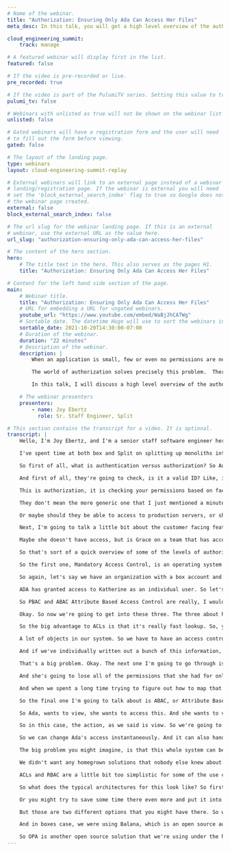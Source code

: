 ```yaml
---
# Name of the webinar.
title: "Authorization: Ensuring Only Ada Can Access Her Files"
meta_desc: In this talk, you will get a high level overview of the authorization landscape and learn how Split approached these unique challenges.

cloud_engineering_summit:
    track: manage

# A featured webinar will display first in the list.
featured: false

# If the video is pre-recorded or live.
pre_recorded: true

# If the video is part of the PulumiTV series. Setting this value to true will list the video in the "PulumiTV" section.
pulumi_tv: false

# Webinars with unlisted as true will not be shown on the webinar list
unlisted: false

# Gated webinars will have a registration form and the user will need
# to fill out the form before viewing.
gated: false

# The layout of the landing page.
type: webinars
layout: cloud-engineering-summit-replay

# External webinars will link to an external page instead of a webinar
# landing/registration page. If the webinar is external you will need
# set the 'block_external_search_index' flag to true so Google does not index
# the webinar page created.
external: false
block_external_search_index: false

# The url slug for the webinar landing page. If this is an external
# webinar, use the external URL as the value here.
url_slug: "authorization-ensuring-only-ada-can-access-her-files"

# The content of the hero section.
hero:
    # The title text in the hero. This also serves as the pages H1.
    title: "Authorization: Ensuring Only Ada Can Access Her Files"

# Content for the left hand side section of the page.
main:
    # Webinar title.
    title: "Authorization: Ensuring Only Ada Can Access Her Files"
    # URL for embedding a URL for ungated webinars.
    youtube_url: "https://www.youtube.com/embed/WaBjJhCATWg"
    # Sortable date. The datetime Hugo will use to sort the webinars in date order.
    sortable_date: 2021-10-20T14:30:00-07:00
    # Duration of the webinar.
    duration: "22 minutes"
    # Description of the webinar.
    description: |
        When an application is small, few or even no permissions are needed.  However, as they grow larger, it is common to have increasingly complex permissions models.  While things are still small, it's easy to meet these needs through something built in-house, but as they become more complex, a better model is often needed.

        The world of authorization solves precisely this problem.  There are several common models, including ACLs, RBAC, and ABAC, which work well for different use-cases.  In addition, there are several higher level architectures for implementing one of these as well as a number of different products available.

        In this talk, I will discuss a high level overview of the authorization landscape.  I will then delve into more depth about how we approached this problem at both Box and Split and some of the things we considered.  I will include the pros and cons for the various options with regards to our use-cases and what we ultimately chose to do.

    # The webinar presenters
    presenters:
        - name: Joy Ebertz
          role: Sr. Staff Engineer, Split

# This section contains the transcript for a video. It is optional.
transcript: |
    Hello, I'm Joy Ebertz, and I'm a senior staff software engineer here at split. And today I'm going to be talking a little bit about authorization. But before we get too much into that, first of all, who am I? I like to write, I write about both running and tech stuff, so you can find my stuff on medium. I've worked at a box for quite a while, as well as Microsoft, a super tiny startup, and currently at split. I'm a backend engineer. I work mostly in Java these days but I've done a few other things.

    I've spent time at both box and Split on splitting up monoliths into microservices and microservices architecture in general. I've created API standards for both companies and rest APIs. I've also worked quite a bit on authorization again at both box and split. So today I'm going to go through, first of all, a little bit of the difference between authentication and authorization. Since a lot of people get the two confused, as well as a few definitions there. And then I'm going to talk a little bit about some of the different layers that you might have authorization within your company. And then I'm going to talk about some of the different types of access control. And then we're going to get a little bit into some of the typical architectures at the end.

    So first of all, what is authentication versus authorization? So Authentication or AutheN, is the process or action of verifying the identity of a user or process. Meanwhile, Authorization or AuthZ, is the function of specifying access rights or privileges to resources. i.e defining the access policies. So the example I like to use is if you are going into a bar and you run into a bouncer at the door, the bouncer is going to ask to see your ID.

    And first of all, they're going to check, is it a valid ID? Like, is this actually a government issued ID. Next they're going to ask, like, do you actually match the photo on the ID? Is this ID actually for you? So they are validating your credentials. They're making sure they're valid credentials and they're making sure that they in fact represent you. This is authentication. Next, they're going to check your ID for your birth date. And they're going to see if you are at least 21 years of age. And this is because they are now matching your age with the policy that the bar has about the age you need to be in order to enter.

    This is authorization, it is checking your permissions based on facts about you. Okay. So a few more quick definitions before we get into other things. Access Control, is the restriction of access. Access Management, is the process of restricting access. Identity and Access Management, is the framework of policies and technologies encompassing both authentication and authorization. This is also sometimes just called Identity Management. AWS Identity and Access Management or AWS IAM. Is Amazon's specific customer-facing authorization management feature. And I bring this up mostly because in a lot of contexts, when you see IAM, they actually mean AWS IAM. They might not actually specify to that, but that they actually mean Amazon specific customer facing feature.

    They don't mean the more generic one that I just mentioned a minute ago. So that's something to keep in mind when you're reading more about authorization. Okay, next, we're going to talk about a few of the different levels of authorization you might have. The first one is System and Infrastructure Authorization. The next one is Customer Facing Authorization features. And the last one is Application Level Authorization. So what do I mean by these? System and Infrastructure Authorization. So when you have a group of users within your company, so I work at split. So this is the split employees shown here. You're going to want to be able to restrict access to various things within your company. So for example, you want to be able to check if users should be able to access the servers, right?

    Or maybe should they be able to access to production servers, or should they be able to access the data, you know, in their databases, either MySQL, MongoDB, whatever, or so they'd be able to access specific applications. So in this case it might be Salesforce or, you know, something else. The other thing to note here is that different users within your organization are going to have different authorization. So for example, as an engineer, I can access our servers, but I cannot access Salesforce. Meanwhile, our sales folks can access Salesforce, but they can not access our databases. Right? So authorization is different by user.

    Next, I'm going to talk a little bit about the customer facing features. Which is at the totally opposite end of what authorization can mean within a company. So this is an example from box, boxes of file sharing system. So when we collaborate a file with another user, so if I own a file and I share it with you, I can specify some of the different access rights that I want to give you on that file. So for example, I can make you an editor, which means you can change it, or I can say you can only view that file, right? And so you can't actually change it. So I'm able to set authorization levels within the box application. This is what I mean by customer facing feature. Finally, we have the application level authorization, which is sort of putting together a bunch of different customers facing features and some other things into one authorization check within your application. So for example, within box, again, you might ask if Grace has access to a file, right?

    Maybe she doesn't have access, but is Grace on a team that has access, right? So we need to consider both of these things, but not just Grace's direct access on the file. So it's that user facing feature, but there's other questions as well, right? Like is Grace's organization active? Maybe they haven't paid in six months, and so we've deactivated them. So should she even be able to access box files at all right now? Or maybe this file has a specific feature related to it. And that feature is not turned on for her organization. So that's another thing we need to consider. Or maybe Grace got fired last week. And so she shouldn't be able to access any of the content for her organization at all. Her account itself is not active, right? So application authorization is putting together all of these separate questions and making a single decision about whether Grace can access that particular file. Okay.

    So that's sort of a quick overview of some of the levels of authorization and of these I'm actually going to focus on that last one. The application Level Authorization for the rest of this talk. Which isn't to say that this stuff doesn't apply to the other two, but that's going to be my main focus for today. So next I want to go through some of the types of access control. So if you do an internet search, this list is pretty exhaustive you're going to find. There might be a couple others, but as far as I could tell, they're basically not used. So this is mostly what you're going to find. It's a little daunting. We'll go through them a little bit at a time. So for the first two, these are both about who controls the access or policies.

    So the first one, Mandatory Access Control, is an operating system level access control where policies are controlled by a central administrator and users cannot override policies. Meanwhile, Discretionary Access Controls allows individual users within the system to grant access to objects. Most of the time, these implementations involve the owner of an object, granting access to things that they own to other people. Owners is not actually in the formal definition, but that's how it's most often implemented. So to use an example from box, these features can live side-by-side, they, they do need to be a little bit separate as you might be able to tell because they have sort of conflicting definitions, but they can live side-by-side.

    So again, let's say we have an organization with a box account and the administrator of that organization is Grace, right? She is the box administrator. And then Grace also has two employees within her company, Ada and Katherine. And there's also, you know, Dorthy, who's in a totally separate organization. She works for a competitor, let's say. So Ada owns a folder within her organization. Now Grace can set a policy that says that her, people within her organization, can not share content with anyone outside of her organization. This will be an example of Mandatory Access Control. Grace, as the admin is able to put a policy in place that doesn't, that prevents access to other people, and individual users cannot override this policy. Meanwhile, however, Ada can actually collaborate this folder with Katherine and now Katherine has access. Katherine previously did not have access to this folder, but now that she's collaborated, she does have access. So this is an example of Discretionary Access Control.

    ADA has granted access to Katherine as an individual user. So let's see these first two, who are, which is about who controls the POL access policies. These next three are all about how the policies are modeled. So we have who and we have how. Nor as fast as you might guess, you can actually combine these two and various permutations, right? So this Rule-Set Based Access Control is really just a combination of Role-Based Access Control and Mandatory Access Control. So I'm not really going to get into much depth about it, but it's mostly here to illustrate that you can combine these and have like pretty specific things that a lot of people use. And the final one I want to mention real fast, is this Policy Based Access Control.

    So PBAC and ABAC Attribute Based Access Control are really, I would say 99%, the same thing. There are, there are a few nuanced differences, but for all intents and purposes, for everything we're going to talk about here, you can consider them to be the same things. So we're just going to cross policy based access control off the list. But if you see that, know that it's pretty much the same as Attribute Based Access Control and everything we refer to about ABAC here.

    Okay. So now we're going to get into these three. The three about how the policies are modeled. So the first one you've probably heard of this, mostly in the context of operating systems, but the first one is ACLs. So Access Control Lists, and the idea behind ACLs is you basically have a list associated with each object in your system. And that list is going to say, give lists out the access rights for each user within your system. So you, on this folder, you might say, Ada can read or write, and Grace can read. And meanwhile, on this file, you know, Ada can read it and Grace can read it, right?

    So the big advantage to ACLs is that it's really fast lookup. So, you know, Ada is trying to see if she can read this folder, assuming you've done your indexing correctly, you can just immediately find that access control list. And then again, you should be able to immediately look up Ada, right? So really fast. Sort of, I guess the other thing that I didn't mention is this is also super fine grain control, right? You can very, very cleanly control exactly who has access to what. One of the big problems here, however, is storage explosion, right? So, you know, especially within a system like box, you're going to have, you know, not a couple of files, but a lot of files, right?

    A lot of objects in our system. So we have to have an access control list for nearly all of them, if not all of them, right? Meanwhile, we also have a lot of users. And so when you consider the combination of access between all of these users and all of these items, you can see how that gets really large, really fast. Similarly, within box, we have the ability to collaborate a group of people on a particular folder, and they automatically get access to everything underneath that folder. So everything inside that folder. Now let's say we want to move this folder into a different folder. We now have to recalculate the permissions of who should have access to this folder.

    And if we've individually written out a bunch of this information, we're going to have to both remove that as well as completely re decide what the they should have access to. And you can imagine this could be pretty complicated and slow depending on how many people, and how many folders deep, and a bunch of other questions, right? Meanwhile, similarly, if we have a user within our system who has access to a bunch of content and she leaves the company, we're going to need to remove her access from every single one of those access control lists. And again, this could take some time as we have to update each and every single record with her name in it. So slow update.

    That's a big problem. Okay. The next one I'm going to go through is our RBAC. And this is probably the most common type of access control. So RBAC has this really nice idea of roles. So the idea is you can assign users to roles and then you assign a set of permissions to the role as well. So if you have a user, Grace, who's an engineer, she gets the engineering role. And let's say, Ada is her manager. Ada is going to get both the engineering role and the manager role as an engineering manager. Now we can say that like engineers can read and write and managers can read and delete for example, right? And this is really nice because if Ada decides she doesn't want to be a manager anymore, and just wants to be an IC. We can really quickly just remove this rule from Ada.

    And she's going to lose all of the permissions that she had for only being a manager. Right? Similarly, if we suddenly realized that, oh, wait, managers, shouldn't actually be able to delete things. We can remove that permission. And every single manager is going to simultaneously lose the ability to delete. So again, it's really fast, it's really convenient. The big problem with RBAC was when we tried to fit that into the box use case. So in the box use case, we allow users, like I mentioned before, we allow users to collaborate individual items with anybody else, right? So we need this fine grain amount of control.

    And when we spent a long time trying to figure out how to map that to roles. And sort of the best that we were able to come up with was sort of just doing these permutations of who can edit, who can read, and you know, mapping things accordingly. As you can see, this really isn't any better than ACLs. In fact, it's probably the same or worse, and that we are now recording all of these permutations of who has access to what, and it has all of those same problems. We did come up with a few more fancy ways to do this, but we found that it didn't realistically save much space. And at the same time, they were really complex to make sure that they were right at all times. So long story short, this was just really hard to represent our use case. Okay.

    So the final one I'm going to talk about is ABAC, or Attribute Based Access Control. And the idea with the ABAC, is that when Ada goes in to see if she can read a particular folder, we're going to find the policy that's related to reading folders, right? And then this policy is going to go and fetch any missing attributes that it might have written into the policy. And based on all of those, it's going to make a decision and respond to Ada. So, because I was a little fuzzy, I'm going to get into an example requests and policy real fast. So an example request might be that this is again, user with ID 1, 2, 3.

    So Ada, wants to view, she wants to access this. And she wants to view this file with ID 4, 5, 6. So it's a subject wants to do an action on a particular resource. So now the policy might be something like if the action is VIEW. So that's basically saying if she's trying to view the folder and the enterprise of the resource is the same as the enterprise of the subject, then permit, access, otherwise deny. So we're just basically saying if Ada is in the same enterprise as the file belongs to, then she should be able to see it. So in this case, we sort of fill in the attributes that we have from the request.

    So in this case, the action, as we said is view. So we're going to say a views view, and then we don't actually have the enterprise of the resource, right. But we do have the resource. So we're able to take that resource information that we have, go out and fetch the enterprise, and return and fill that in now, right? And the same thing with the subject. We can go out and fetch the enterprise of Ada and bring it back and fill it into this policy. And now we should have all the information we need in order to make a decision. So the really nice thing here is that we have fast update again. Because in this case, if we go out to a service and we changed some information there, or we change how something's calculated, it'll update immediately. Same thing with the database, right?

    So we can change Ada's access instantaneously. And it can also handle pretty complex use cases. So for example, if we have a file that's locked, then we can prevent access. Or maybe there's a legal hold on it. We can prevent access. So we can take all of these completely desperate features and combine them together to make a decision about whether Ada has access. And these features don't necessarily even need to know about each other in order for them to work together for that final decision.

    The big problem you might imagine, is that this whole system can be kind of slow because you're making calls out to external systems. And it began because you're calling external systems. If one of those goes down, your authorization decisions are going to go down. So it's kind of, it's kind of a mixed bag there. So throughout all of this, our choice at both Split and box was to go with ABAC. So why ABAC? So first of all, it's an industry standard. That was something that we really wanted.

    We didn't want any homegrown solutions that nobody else knew about. Secondly, there's no permissions update lag. So that's something that was super important at both places. If a permission has changed on something, we wanted it updated immediately. We didn't want our customers to see it lag there. We wanted it to be something that was relatively space efficient. And as I've kind of outlined just going into this so far, it sort of just best fit our use case.

    ACLs and RBAC are a little bit too simplistic for some of the use cases we had. And so we wanted to be able to represent something that was a little bit more complicated. And similar to that, I'm just going to mention real fast that it is possible to still have customer facing features that are, that are simpler built on top of a more complex system underneath. It's very hard to do the opposite. So in the box use case, they have that RBAC system built on top, but then they still have ABAC solution underneath.

    So what does the typical architectures for this look like? So first of all, a typical web application might look something like this. You have a call that comes in, it's an API gateway, which calls a couple of different services. Within that, the API gateway itself might be an obvious choke point in place to put the authorization service. So you might have the API gateway call-out to the authorization service, to decide if that user should have access to whatever end point they're trying to, trying to call.

    Or you might try to save some time there even more and put it into the API gateway itself, so you save that network call. There are some API gateways out there that include authorizations. So that is an option. Another thing you might consider is having it as a separate service that the individual services call before they execute their main code. And similarly, you can do this as a sidecar. There are pros and cons to each. It's a little less obvious, which is faster than it might seem at first due to caching and a few other things.

    But those are two different options that you might have there. So what do we do at box? At box we have the API gateway, as you see, but instead we went ahead and had it at the service level. So when the API gateway sends a request to the service, we have the Pepin, the filter chain, which is going to automatically intercept the request before it goes to any of the code in the service and calls out to the authorization service, which makes the decision.

    And in boxes case, we were using Balana, which is an open source authorizations ABAC solution. And for our PEP, we built a custom library using the Jersey filter chain, like I mentioned, and Jackson annotations. So what do we have at split? It's pretty similar, a little bit different, but pretty similar. So again, we're using the PEP as a filter before we call the service. In this case, we're calling to a custom built authorization service. That's mostly just a wrapper on top of OPA.

    So OPA is another open source solution that we're using under the hood. And that's going to contain most of our policies, but we're fetching a lot of the attributes in the service itself. So it allows us to do a little bit of performance optimization there. Again, I guess I mentioned already, we're using OPA under the hood. And again, we're again doing a custom library with the Jersey filter chain and Jackson annotations. So that is a whirlwind through authorization. Thanks for sticking with me.
---
```

